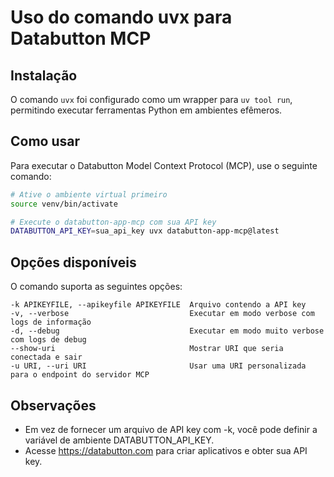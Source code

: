 # Uso do comando uvx para Databutton MCP

## Instalação
O comando `uvx` foi configurado como um wrapper para `uv tool run`, permitindo executar ferramentas Python em ambientes efêmeros.

## Como usar
Para executar o Databutton Model Context Protocol (MCP), use o seguinte comando:

```bash
# Ative o ambiente virtual primeiro
source venv/bin/activate

# Execute o databutton-app-mcp com sua API key
DATABUTTON_API_KEY=sua_api_key uvx databutton-app-mcp@latest
```

## Opções disponíveis
O comando suporta as seguintes opções:

```
-k APIKEYFILE, --apikeyfile APIKEYFILE  Arquivo contendo a API key
-v, --verbose                           Executar em modo verbose com logs de informação
-d, --debug                             Executar em modo muito verbose com logs de debug
--show-uri                              Mostrar URI que seria conectada e sair
-u URI, --uri URI                       Usar uma URI personalizada para o endpoint do servidor MCP
```

## Observações
- Em vez de fornecer um arquivo de API key com -k, você pode definir a variável de ambiente DATABUTTON_API_KEY.
- Acesse https://databutton.com para criar aplicativos e obter sua API key.
